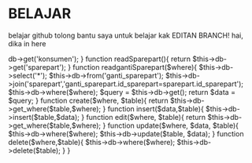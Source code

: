 # BELAJAR
belajar github
tolong bantu saya untuk belajar kak
EDITAN BRANCH!
hai, dika in here


<?php
defined('BASEPATH') OR exit('No direct script access allowed');

class Model_konsumen extends CI_Model {
	function read(){
		return $this->db->get('konsumen');
	}

	function readSparepart(){
		return $this->db->get('sparepart');
	}

	function readgantiSparepart($where){
		$this->db->select('*');
		$this->db->from('ganti_sparepart');
		$this->db->join('sparepart','ganti_sparepart.id_sparepart=sparepart.id_sparepart');
		$this->db->where($where);
		$query = $this->db->get();
		return $data = $query;
	}

	function create($where, $table){
		return $this->db->get_where($table,$where);
	}

	function insert($data,$table){
		$this->db->insert($table,$data);
	}

	function edit($where, $table){
		return $this->db->get_where($table,$where);
	}

	function update($where, $data, $table){
		$this->db->where($where);
		$this->db->update($table, $data);
	}

	function delete($where,$table){
		$this->db->where($where);
		$this->db->delete($table);
	}
}
